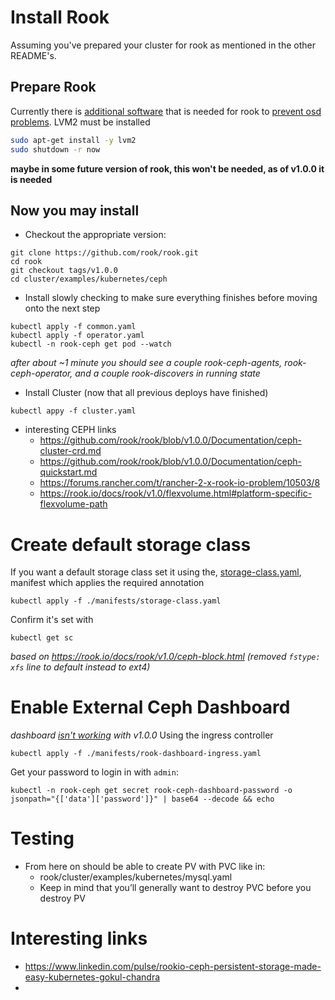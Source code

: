 # Install Rook

Assuming you've prepared your cluster for rook as mentioned in the other README's.

## Prepare Rook
Currently there is [additional software](https://github.com/rook/rook/issues/2591) that is needed for rook to [prevent osd problems](https://github.com/bigbitbus/rook/commit/5668131853bf57f20b86508049bd713b44befe0d). LVM2 must be installed
```bash
sudo apt-get install -y lvm2
sudo shutdown -r now
```
**maybe in some future version of rook, this won't be needed, as of v1.0.0 it is needed**

## Now you may install
- Checkout the appropriate version:
```
git clone https://github.com/rook/rook.git
cd rook
git checkout tags/v1.0.0
cd cluster/examples/kubernetes/ceph
```
- Install slowly checking to make sure everything finishes before moving onto the next step
```
kubectl apply -f common.yaml
kubectl apply -f operator.yaml
kubectl -n rook-ceph get pod --watch
```
*after about ~1 minute you should see a couple rook-ceph-agents, rook-ceph-operator, and a couple rook-discovers in running state*
- Install Cluster (now that all previous deploys have finished)
```
kubectl appy -f cluster.yaml
```

- interesting CEPH links
    - https://github.com/rook/rook/blob/v1.0.0/Documentation/ceph-cluster-crd.md
    - https://github.com/rook/rook/blob/v1.0.0/Documentation/ceph-quickstart.md
    - https://forums.rancher.com/t/rancher-2-x-rook-io-problem/10503/8
    - https://rook.io/docs/rook/v1.0/flexvolume.html#platform-specific-flexvolume-path

# Create default storage class
If you want a default storage class set it using  the, [storage-class.yaml](./manifests/storage-class.yaml), manifest which applies the required annotation
```
kubectl apply -f ./manifests/storage-class.yaml
```
Confirm it's set with 
```
kubectl get sc
```
*based on https://rook.io/docs/rook/v1.0/ceph-block.html (removed `fstype: xfs` line to default instead to ext4)*

# Enable External Ceph Dashboard
*dashboard [isn't working](https://github.com/rook/rook/issues/3106) with v1.0.0*
Using the ingress controller 

```
kubectl apply -f ./manifests/rook-dashboard-ingress.yaml
```
Get your password to login in with `admin`:
```
kubectl -n rook-ceph get secret rook-ceph-dashboard-password -o jsonpath="{['data']['password']}" | base64 --decode && echo
```

# Testing
- From here on should be able to create PV with PVC like in:
    - rook/cluster/examples/kubernetes/mysql.yaml
    - Keep in mind that you’ll generally want to destroy PVC before you destroy PV

# Interesting links
- https://www.linkedin.com/pulse/rookio-ceph-persistent-storage-made-easy-kubernetes-gokul-chandra
- 